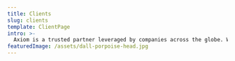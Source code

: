 ```yaml
---
title: Clients
slug: clients
template: ClientPage
intro: >-
  Axiom is a trusted partner leveraged by companies across the globe. We work across both public and private sectors to deliver robust solutions in a variety of target areas.
featuredImage: /assets/dall-porpoise-head.jpg
---
```


